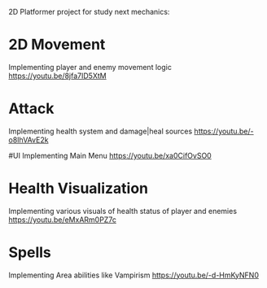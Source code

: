2D Platformer project for study next mechanics:

# 2D Movement
Implementing player and enemy movement logic
https://youtu.be/8jfa7ID5XtM

# Attack
Implementing health system and damage|heal sources
https://youtu.be/-o8IhVAvE2k

#UI
Implementing Main Menu
https://youtu.be/xa0CifOvSO0

# Health Visualization
Implementing various visuals of health status of player and enemies
https://youtu.be/eMxARm0PZ7c

# Spells
Implementing Area abilities like Vampirism
https://youtu.be/-d-HmKyNFN0
